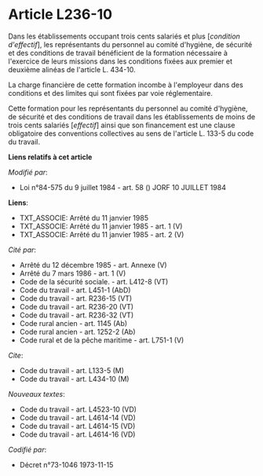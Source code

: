 # Article L236-10

Dans les établissements occupant trois cents salariés et plus [*condition d'effectif*], les représentants du personnel au
comité d'hygiène, de sécurité et des conditions de travail bénéficient de la formation nécessaire à l'exercice de leurs
missions dans les conditions fixées aux premier et deuxième alinéas de l'article L. 434-10.

La charge financière de cette formation incombe à l'employeur dans des conditions et des limites qui sont fixées par voie
réglementaire.

Cette formation pour les représentants du personnel au comité d'hygiène, de sécurité et des conditions de travail dans les
établissements de moins de trois cents salariés [*effectif*] ainsi que son financement est une clause obligatoire des
conventions collectives au sens de l'article L. 133-5 du code du travail.

**Liens relatifs à cet article**

_Modifié par_:

  - Loi n°84-575 du 9 juillet 1984 - art. 58 () JORF 10 JUILLET 1984

**Liens**:

  - TXT_ASSOCIE: Arrêté du 11 janvier 1985
  - TXT_ASSOCIE: Arrêté du 11 janvier 1985 - art. 1 (V)
  - TXT_ASSOCIE: Arrêté du 11 janvier 1985 - art. 2 (V)

_Cité par_:

  - Arrêté du 12 décembre 1985 - art. Annexe (V)
  - Arrêté du 7 mars 1986 - art. 1 (V)
  - Code de la sécurité sociale. - art. L412-8 (VT)
  - Code du travail - art. L451-1 (AbD)
  - Code du travail - art. R236-15 (VT)
  - Code du travail - art. R236-20 (VT)
  - Code du travail - art. R236-32 (VT)
  - Code rural ancien - art. 1145 (Ab)
  - Code rural ancien - art. 1252-2 (Ab)
  - Code rural et de la pêche maritime - art. L751-1 (V)

_Cite_:

  - Code du travail - art. L133-5 (M)
  - Code du travail - art. L434-10 (M)

_Nouveaux textes_:

  - Code du travail - art. L4523-10 (VD)
  - Code du travail - art. L4614-14 (VD)
  - Code du travail - art. L4614-15 (VD)
  - Code du travail - art. L4614-16 (VD)

_Codifié par_:

  - Décret n°73-1046 1973-11-15
